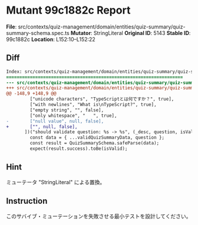 # Mutant 99c1882c Report

**File**: src/contexts/quiz-management/domain/entities/quiz-summary/quiz-summary-schema.spec.ts
**Mutator**: StringLiteral
**Original ID**: 5143
**Stable ID**: 99c1882c
**Location**: L152:10–L152:22

## Diff

```diff
Index: src/contexts/quiz-management/domain/entities/quiz-summary/quiz-summary-schema.spec.ts
===================================================================
--- src/contexts/quiz-management/domain/entities/quiz-summary/quiz-summary-schema.spec.ts	original
+++ src/contexts/quiz-management/domain/entities/quiz-summary/quiz-summary-schema.spec.ts	mutated #5143
@@ -148,9 +148,9 @@
         ["unicode characters", "TypeScriptとは何ですか？", true],
         ["with newlines", "What is\nTypeScript?", true],
         ["empty string", "", false],
         ["only whitespace", "   ", true],
-        ["null value", null, false],
+        ["", null, false],
       ])("should validate question: %s -> %s", (_desc, question, isValid) => {
         const data = { ...validQuizSummaryData, question };
         const result = QuizSummarySchema.safeParse(data);
         expect(result.success).toBe(isValid);
```

## Hint

ミューテータ "StringLiteral" による置換。

## Instruction

このサバイブ・ミューテーションを失敗させる最小テストを設計してください。
